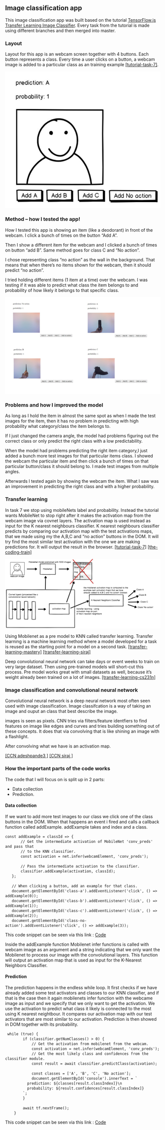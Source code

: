## Image classification app

This image classification app was built based on the tutorial [TensorFlow.js Transfer Learning Image Classifier](https://codelabs.developers.google.com/codelabs/tensorflowjs-teachablemachine-codelab/index.html#0).
Every task from the tutorial is made using different branches and then merged into master. 

### Layout
Layout for this app is an webcam screen together with 4 buttons. Each button represents a class. Every time a user clicks on a button, a webcam image is added to a particular class as an training example [[tutorial-task-7]](https://codelabs.developers.google.com/codelabs/tensorflowjs-teachablemachine-codelab/index.html#6).

![Layout - webcam and 4 buttons](https://github.com/markat1/mt-image-classifier-assignment/blob/master/images/layout.jpg)

### Method – how I tested the app!

How I tested this app is showing an item (like a deodorant) in front of the webcam. I click a bunch of times on the button “Add A”.

 Then I show a different item for the webcam and I clicked a bunch of times on button “add B”. Same method goes for class C and “No action”.  

I chose representing class “no action” as the wall in the background. That means that when there’s no items shown for the webcam,  then it should predict “no action”. 

I tried holding different items (1 item at a time) over the webcam. I was testing if it was able to predict what class the item belongs to and probability of how likely it belongs to that specific class. 

![Classes - A, B, C and "No action"](https://github.com/markat1/mt-image-classifier-assignment/blob/master/images/classes.jpg)


### Problems and how I improved the model

As long as I hold the item in almost the same spot as when I made the test images for the item, then it has no problem in predicting with high probability what category/class the item belongs to. 

If I just changed the camera angle, the model had problems figuring out the correct class or only predict the right class with a low predictability. 

When the model had problems predicting the right item category,I just added a bunch more test images for that particular items class. I showed the webcam the particular item and then click a bunch of times on that particular button/class it should belong to. I made test images from multiple angles. 

Afterwards I tested again by showing the webcam the item. What I saw was an improvement in predicting the right class and with a higher probability. 

### Transfer learning
In task 7 we stop using mobileNets label and probability. Instead the tutorial wants MobileNet to stop right after it  makes the activation map from the webcam image via covnet layers. The activation map is used instead as input for the K nearest neighbours classifier. K nearest neighbours classifier predicts by comparing our activation map with the test activations maps, that we made using my the A,B,C and “no action” buttons in the DOM. It will try find the most similar test activation with the one we are making predictions for. It will output the result in the browser.
[[tutorial-task-7]](https://codelabs.developers.google.com/codelabs/tensorflowjs-teachablemachine-codelab/index.html#6)
[[the-coding-train]](https://youtu.be/kRpZ5OqUY6Y?t=365)

![Transfer learning - Using MobileNet as pre model to K-nearest neighbours"](https://github.com/markat1/mt-image-classifier-assignment/blob/master/images/transfer_learning.jpg)

Using Mobilenet as a pre model to KNN called transfer learning. Transfer learning is a machine learning method where a model developed for a task is reused as the starting point for a model on a second task. [[transfer-learning-mastery]](https://machinelearningmastery.com/how-to-use-transfer-learning-when-developing-convolutional-neural-network-models/) [[transfer-learning-siraj]](https://www.youtube.com/watch?v=Ui1KbmutX0k) 

Deep convolutional neural network can take days or event weeks to train on very large dataset. Then using pre-trained models will short-cut this process. Pre model works  great with small datasets as well, because it’s weight already been trained on a lot of images. [[transfer-learning-cs231n]](http://cs231n.github.io/transfer-learning/)

### Image classification and convolutional neural network
Convolutional neural network is a deep neural network most often seen used with image classification. Image classifcation is a way of taking an image and ouput an class that best describe the image. 

images is seen as pixels. CNN tries via filters/feature identfiers to find features on image like edges and curves and tries building something out of these concepts. It does that via convolving that is like shining an image with a flashlight.

After convolving what we have is an activation map.

[[CCN adeshpande3
]](https://adeshpande3.github.io/A-Beginner's-Guide-To-Understanding-Convolutional-Neural-Networks/) [[CCN siraj
]](https://www.youtube.com/watch?v=FTr3n7uBIuE)




### How the important parts of the code works
The code that I will focus on is split up in 2 parts: 
  - Data collection 
  - Prediction. 
  
#### Data collection
If we want to add more test images to our class we click one of the class buttons in the DOM. When that happens an event i fired and calls a callback function called addExample. addExample takes and index and a class. 

 ````
 const addExample = classId => {
        // Get the intermediate activation of MobileNet 'conv_preds' and pass that
        // to the KNN classifier.
        const activation = net.infer(webcamElement, 'conv_preds');

        // Pass the intermediate activation to the classifier.
        classifier.addExample(activation, classId);
    };

    // When clicking a button, add an example for that class.
    document.getElementById('class-a').addEventListener('click', () => addExample(0));
    document.getElementById('class-b').addEventListener('click', () => addExample(1));
    document.getElementById('class-c').addEventListener('click', () => addExample(2));
    document.getElementById('class-no-action').addEventListener('click', () => addExample(3));    
````
This code snippet can be seen via this link : [Code](https://github.com/markat1/mt-image-classifier-assignment/blob/master/index.js#L16-L29)


Inside the addExample function Mobilenet infer functions is called with webcam image as  an argument and a string indicating that we only want the Mobilenet to process our image with the convolutional layers. This function will output an activation map that is used as input for the K-Nearest Neighbors Classifier.

#### Prediction

The prediction happens in the endless while loop. It first checks if we have already added some test activators and classes to our KNN classifier, and if that is the case then it again mobilenets infer function with the webcame image as input and we specify that we only want to get the activation. We use the activation to predict what class it likely is connected to the most using K nearest neightbour. It compares our activation map with our test activators that are most similar to our activation. Prediction is then showed in DOM together with its probability.   

````
 while (true) {
        if (classifier.getNumClasses() > 0) {
            // Get the activation from mobilenet from the webcam.
            const activation = net.infer(webcamElement, 'conv_preds');
            // Get the most likely class and confidences from the classifier module.
            const result = await classifier.predictClass(activation);

            const classes = ['A', 'B', 'C', 'No action'];
            document.getElementById('console').innerText = `
          prediction: ${classes[result.classIndex]}\n
          probability: ${result.confidences[result.classIndex]}
        `;
        }

        await tf.nextFrame();
    }
````
This code snippet can be seen via this link : [Code](https://github.com/markat1/mt-image-classifier-assignment/blob/master/index.js#L31-L47)

